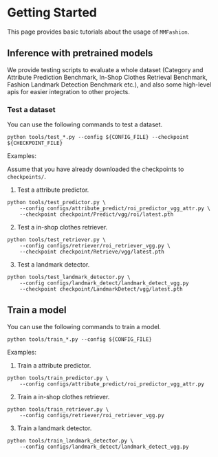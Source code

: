 # Getting Started

This page provides basic tutorials about the usage of `MMFashion`.


## Inference with pretrained models

We provide testing scripts to evaluate a whole dataset (Category and Attribute Prediction Benchmark, In-Shop Clothes Retrieval Benchmark, Fashion Landmark Detection Benchmark etc.),
and also some high-level apis for easier integration to other projects.

### Test a dataset

You can use the following commands to test a dataset.

```shell
python tools/test_*.py --config ${CONFIG_FILE} --checkpoint ${CHECKPOINT_FILE}
```

Examples:

Assume that you have already downloaded the checkpoints to `checkpoints/`.

1. Test a attribute predictor.

```shell
python tools/test_predictor.py \
    --config configs/attribute_predict/roi_predictor_vgg_attr.py \
    --checkpoint checkpoint/Predict/vgg/roi/latest.pth
```

2. Test a in-shop clothes retriever.

```shell
python tools/test_retriever.py \
    --config configs/retriever/roi_retriever_vgg.py \
    --checkpoint checkpoint/Retrieve/vgg/latest.pth
```

3. Test a landmark detector.

```shell
python tools/test_landmark_detector.py \
    --config configs/landmark_detect/landmark_detect_vgg.py
    --checkpoint checkpoint/LandmarkDetect/vgg/latest.pth
```


## Train a model

You can use the following commands to train a model.

```shell
python tools/train_*.py --config ${CONFIG_FILE}
```

Examples:
1. Train a attribute predictor.

```shell
python tools/train_predictor.py \
    --config configs/attribute_predict/roi_predictor_vgg_attr.py
```

2. Train a in-shop clothes retriever.

```shell
python tools/train_retriever.py \
    --config configs/retriever/roi_retriever_vgg.py
```

3. Train a landmark detector.

```shell
python tools/train_landmark_detector.py \
    --config configs/landmark_detect/landmark_detect_vgg.py
```
